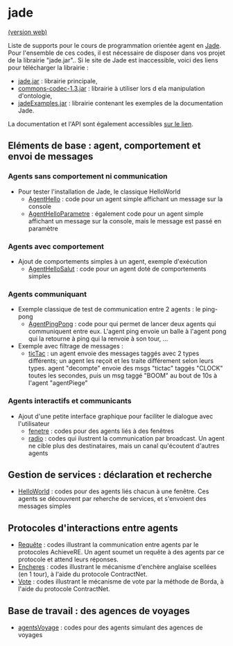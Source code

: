 # jade

[(version web)](https://emmanueladam.github.io/jade/)

Liste de supports pour le cours de programmation orientée agent en [Jade](https://jade.tilab.com).
Pour l'ensemble de ces codes, il est nécessaire de disposer dans vos projet de la librairie "jade.jar"..
Si le site de Jade est inaccessible, voici des liens pour télécharger la librairie :
  - [jade.jar](http://emmanuel.adam.free.fr/jade/lib/jade.jar) : librairie principale,
  - [commons-codec-1.3.jar](http://emmanuel.adam.free.fr/jade/lib/commons-codec/commons-codec-1.3.jar) : librairie à utiliser lors d ela manipulation d'ontologie,
  - [jadeExamples.jar](http://emmanuel.adam.free.fr/jade/lib/jadeExamples.jar) : librairie contenant les exemples de la documentation Jade.
  
La documentation et l'API sont également accessibles [sur le lien](http://emmanuel.adam.free.fr/jade/doc/index.html).

## Eléments de base : agent, comportement et envoi de messages

### Agents sans comportement ni communication
- Pour tester l'installation de Jade, le classique HelloWorld
    - [AgentHello](https://github.com/EmmanuelADAM/jade/blob/master/helloworldSolo/AgentHello.java) : code pour un agent simple affichant un message sur la console
    - [AgentHelloParametre](https://github.com/EmmanuelADAM/jade/blob/master/helloworldSolo/AgentHelloParametre.java) : également code pour un agent simple affichant un message sur la console, mais le message est passé en paramètre

### Agents avec comportement
- Ajout de comportements simples à un agent, exemple d'exécution
    - [AgentHelloSalut](https://github.com/EmmanuelADAM/jade/tree/master/testComportement) : code pour un agent doté de comportements simples

### Agents communiquant
- Exemple classique de test de communication entre 2 agents : le ping-pong
    - [AgentPingPong](https://github.com/EmmanuelADAM/jade/tree/master/pingPong) : code pour qui permet de lancer deux agents qui communiquent entre eux. L'agent ping envoie un balle à l'agent pong qui la retourne à ping qui la renvoie à son tour, ...
- Exemple avec filtrage de messages : 
    - [ticTac](https://github.com/EmmanuelADAM/jade/tree/master/ticTac) : un agent envoie des messages taggés avec 2 types différents; un agent les reçoit et les traite différement selon leurs types. agent "decompte" envoie des msgs "tictac" taggés "CLOCK" toutes les secondes, puis un msg taggé "BOOM" au bout de 10s à l'agent "agentPiege"

### Agents interactifs et communicants
- Ajout d'une petite interface graphique pour faciliter le dialogue avec l'utilisateur
    - [fenetre](https://github.com/EmmanuelADAM/jade/tree/master/fenetre) : codes pour des agents liés à des fenêtres
    - [radio](https://github.com/EmmanuelADAM/jade/tree/master/radio) : codes qui ilustrent la communication par broadcast. Un agent ne cible plus des destinataires, mais un canal qu'écoutent d'autres agents

## Gestion de services : déclaration et recherche
- [HelloWorld](https://github.com/EmmanuelADAM/jade/tree/master/helloWorldService) : codes pour des agents liés chacun à une fenêtre. Ces agents se découvrent par reherche de services, et s'envoient des messages simples

## Protocoles d'interactions entre agents
- [Requête](https://github.com/EmmanuelADAM/jade/tree/master/protocoles/requetes) : codes illustrant la communication entre agents par le protocoles AchieveRE. Un agent soumet un requête à des agents par ce protocole et attend leurs réponses.
- [Encheres](https://github.com/EmmanuelADAM/jade/tree/master/protocoles/anglaisesscellees) : codes illustrant le mécanisme d'enchère anglaise scellées (en 1 tour), à l'aide du protocole ContractNet.
- [Vote](https://github.com/EmmanuelADAM/jade/tree/master/protocoles/voteBorda) : codes illustrant le mécanisme de vote par la méthode de Borda, à l'aide du protocole ContractNet.

## Base de travail : des agences de voyages
- [agentsVoyage](https://github.com/EmmanuelADAM/jade/tree/master/agencesVoyages) : codes pour des agents simulant des agences de voyages
